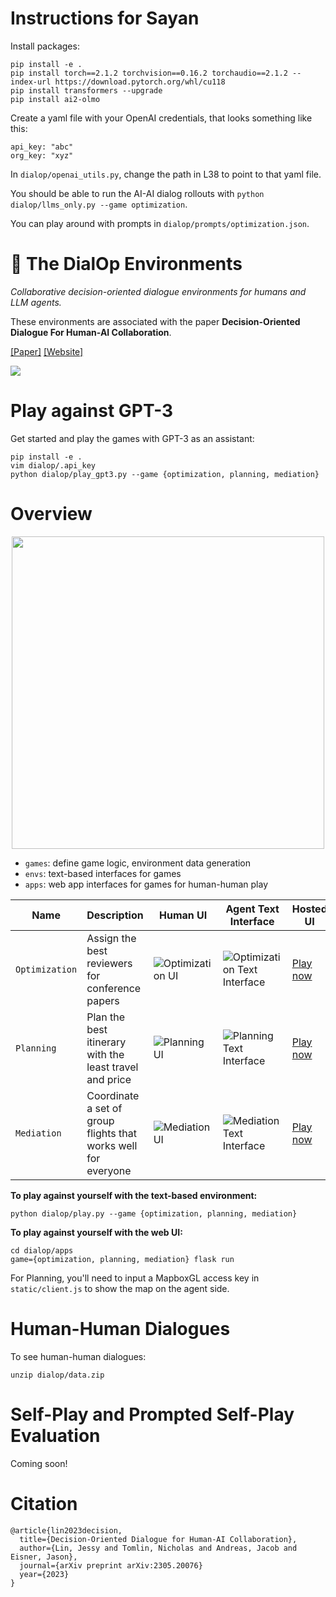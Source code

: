 # Instructions for Sayan

Install packages:
```
pip install -e .
pip install torch==2.1.2 torchvision==0.16.2 torchaudio==2.1.2 --index-url https://download.pytorch.org/whl/cu118
pip install transformers --upgrade
pip install ai2-olmo
```
 
Create a yaml file with your OpenAI credentials, that looks something like this:
```
api_key: "abc"
org_key: "xyz"
```
In `dialop/openai_utils.py`, change the path in L38 to point to that yaml file.

You should be able to run the AI-AI dialog rollouts with `python dialop/llms_only.py --game optimization`.

You can play around with prompts in `dialop/prompts/optimization.json`.

# 📠 The DialOp Environments

_Collaborative decision-oriented dialogue environments for humans and LLM agents._

These environments are associated with the paper **Decision-Oriented Dialogue For Human-AI Collaboration**.

[[Paper]](https://arxiv.org/abs/2305.20076)
[[Website]](https://collaborative-dialogue.github.io/)

![](assets/envs.png)

# Play against GPT-3

Get started and play the games with GPT-3 as an assistant:
```
pip install -e .
vim dialop/.api_key
python dialop/play_gpt3.py --game {optimization, planning, mediation}
```

# Overview

<p align="center">
<img src="assets/overview.png" width="500">
</p>

- `games`: define game logic, environment data generation
- `envs`: text-based interfaces for games
- `apps`: web app interfaces for games for human-human play


| Name         | Description   | Human UI           | Agent Text Interface | Hosted UI             |
| ------------ | ------------- | ------------------ | --------------------------------- | ------- |
| `Optimization` | Assign the best reviewers for conference papers | ![Optimization UI](assets/optimization_ui.png) | ![Optimization Text Interface](assets/optimization_text.png) | [Play now](http://reviewer-matching.herokuapp.com/) |
| `Planning` | Plan the best itinerary with the least travel and price | ![Planning UI](assets/planning_ui.png) | ![Planning Text Interface](assets/planning_text.png) | [Play now](https://itinerary-planning.herokuapp.com/)
| `Mediation` | Coordinate a set of group flights that works well for everyone | ![Mediation UI](assets/mediation_ui.png) | ![Mediation Text Interface](assets/mediation_text.png) | [Play now](https://collaborative-dialogue.herokuapp.com/)

**To play against yourself with the text-based environment:**
```
python dialop/play.py --game {optimization, planning, mediation}
```
**To play against yourself with the web UI:**
```
cd dialop/apps
game={optimization, planning, mediation} flask run
```
For Planning, you'll need to input a MapboxGL access key in `static/client.js` to show the map on the agent side.

# Human-Human Dialogues

To see human-human dialogues:
```
unzip dialop/data.zip
```

# Self-Play and Prompted Self-Play Evaluation

Coming soon!

# Citation
```
@article{lin2023decision,
  title={Decision-Oriented Dialogue for Human-AI Collaboration},
  author={Lin, Jessy and Tomlin, Nicholas and Andreas, Jacob and Eisner, Jason},
  journal={arXiv preprint arXiv:2305.20076}
  year={2023}
}
```
